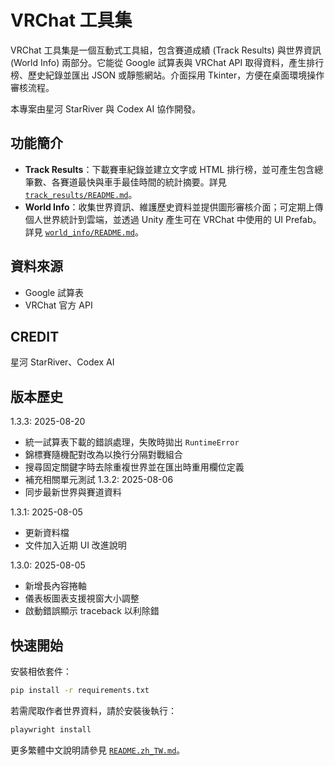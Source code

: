 # VRChat 工具集

VRChat 工具集是一個互動式工具組，包含賽道成績 (Track Results) 與世界資訊 (World Info) 兩部分。它能從 Google 試算表與 VRChat API 取得資料，產生排行榜、歷史紀錄並匯出 JSON 或靜態網站。介面採用 Tkinter，方便在桌面環境操作審核流程。

本專案由星河 StarRiver 與 Codex AI 協作開發。

## 功能簡介
- **Track Results**：下載賽車紀錄並建立文字或 HTML 排行榜，並可產生包含總筆數、各賽道最快與車手最佳時間的統計摘要。詳見 [`track_results/README.md`](track_results/README.md)。
- **World Info**：收集世界資訊、維護歷史資料並提供圖形審核介面；可定期上傳個人世界統計到雲端，並透過 Unity 產生可在 VRChat 中使用的 UI Prefab。詳見 [`world_info/README.md`](world_info/README.md)。

## 資料來源
- Google 試算表
- VRChat 官方 API

## CREDIT
星河 StarRiver、Codex AI

## 版本歷史
1.3.3: 2025-08-20
- 統一試算表下載的錯誤處理，失敗時拋出 `RuntimeError`
- 錦標賽隨機配對改為以換行分隔對戰組合
- 搜尋固定關鍵字時去除重複世界並在匯出時重用欄位定義
- 補充相關單元測試
1.3.2: 2025-08-06
- 同步最新世界與賽道資料

1.3.1: 2025-08-05  
- 更新資料檔  
- 文件加入近期 UI 改進說明

1.3.0: 2025-08-05  
- 新增長內容捲軸  
- 儀表板圖表支援視窗大小調整  
- 啟動錯誤顯示 traceback 以利除錯

## 快速開始
安裝相依套件：
```bash
pip install -r requirements.txt
```
若需爬取作者世界資料，請於安裝後執行：
```bash
playwright install
```

更多繁體中文說明請參見 [`README.zh_TW.md`](README.zh_TW.md)。
